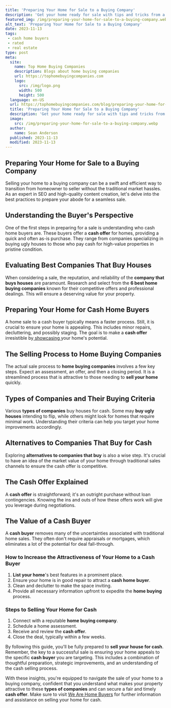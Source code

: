 ```yaml
---
title: 'Preparing Your Home for Sale to a Buying Company'
description: 'Get your home ready for sale with tips and tricks from a buying company. Discover how to attract potential buyers and make them curious about your property.'
featured_img: /img/preparing-your-home-for-sale-to-a-buying-company.webp
alt_text: 'Preparing Your Home for Sale to a Buying Company'
date: 2023-11-13
tags:
 - cash home buyers
 - rated
 - real estate
type: post
meta:
  site:
    name: Top Home Buying Companies
    description: Blogs about home buying companies
    url: https://tophomebuyingcompanies.com
    logo:
      src: /img/logo.png
      width: 500
      height: 500
  language: en-US
  url: https://tophomebuyingcompanies.com/blog/preparing-your-home-for-sale-to-a-buying-company
  title: 'Preparing Your Home for Sale to a Buying Company'
  description: 'Get your home ready for sale with tips and tricks from a buying company. Discover how to attract potential buyers and make them curious about your property.'
  image:
    src: /img/preparing-your-home-for-sale-to-a-buying-company.webp
  author:
    name: Sean Anderson
  published: 2023-11-13
  modified: 2023-11-13
---
```



## Preparing Your Home for Sale to a Buying Company

Selling your home to a buying company can be a swift and efficient way to transition from homeowner to seller without the traditional market hassles. As an expert in SEO and high-quality content creation, let's delve into the best practices to prepare your abode for a seamless sale.

## Understanding the Buyer's Perspective

One of the first steps in preparing for a sale is understanding who cash home buyers are. These buyers offer a **cash offer** for homes, providing a quick and often as-is purchase. They range from companies specializing in buying ugly houses to those who pay cash for high-value properties in pristine condition.

## Evaluating Best Companies That Buy Houses

When considering a sale, the reputation, and reliability of the **company that buys houses** are paramount. Research and select from the **6 best home buying companies** known for their competitive offers and professional dealings. This will ensure a deserving value for your property.

## Preparing Your Home for Cash Home Buyers

A home sale to a cash buyer typically means a faster process. Still, it is crucial to ensure your home is appealing. This includes minor repairs, decluttering, and possibly staging. The goal is to make a **cash offer** irresistible by[  showcasing  ](https://tophomebuyingcompanies.com/blog/the-role-of-home-buying-companies-in-todays-market)your home's potential.

## The Selling Process to Home Buying Companies

The actual sale process to **home buying companies** involves a few key steps. Expect an assessment, an offer, and then a closing period. It is a streamlined process that is attractive to those needing to **sell your home** quickly.

## Types of Companies and Their Buying Criteria

Various **types of companies** buy houses for cash. Some may **buy ugly houses** intending to flip, while others might look for homes that require minimal work. Understanding their criteria can help you target your home improvements accordingly.

## Alternatives to Companies That Buy for Cash

Exploring **alternatives to companies that buy** is also a wise step. It's crucial to have an idea of the market value of your home through traditional sales channels to ensure the cash offer is competitive.

## The Cash Offer Explained

A **cash offer** is straightforward; it's an outright purchase without loan contingencies. Knowing the ins and outs of how these offers work will give you leverage during negotiations.

## The Value of a Cash Buyer

A **cash buyer** removes many of the uncertainties associated with traditional home sales. They often don't require appraisals or mortgages, which eliminates a lot of the potential for deal fall-through.

### How to Increase the Attractiveness of Your Home to a Cash Buyer

1. **List your home**'s best features in a prominent place.
2. Ensure your home is in good repair to attract a **cash home buyer**.
3. Clean and declutter to make the space inviting.
4. Provide all necessary information upfront to expedite the **home buying** process.

### Steps to Selling Your Home for Cash

1. Connect with a reputable **home buying company**.
2. Schedule a home assessment.
3. Receive and review the **cash offer**.
4. Close the deal, typically within a few weeks.

By following this guide, you'll be fully prepared to **sell your house for cash**. Remember, the key to a successful sale is ensuring your home appeals to the specific **cash buyer** you are targeting. This includes a combination of thoughtful preparation, strategic improvements, and an understanding of the cash selling process.

With these insights, you're equipped to navigate the sale of your home to a buying company, confident that you understand what makes your property attractive to these **types of companies** and can secure a fair and timely **cash offer**. Make sure to visit [We Are Home Buyers](https://www.wearehomebuyers.com/) for further information and assistance on selling your home for cash.